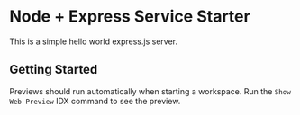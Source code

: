 # Node + Express Service Starter

This is a simple hello world express.js server.

## Getting Started

Previews should run automatically when starting a workspace. Run the `Show Web Preview` IDX command to see the preview.